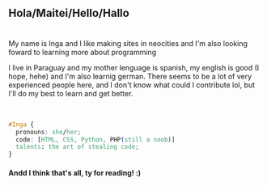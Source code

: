 <h2 color: #FFE8D8;>Hola/Maitei/Hello/Hallo</h2> 
 <img src="https://adriansblinkiecollection.neocities.org/dividers/rainbowchangedivider.gif" width=1000 height=7>
 <p> My name is Inga and I like making sites in neocities and I'm also looking foward to learning more about programming </p>
 <p>I live in Paraguay and my mother lenguage is spanish, my english is good (I hope, hehe) and I'm also learnig german. There seems to be a lot of very experienced people here, and I don't know what could I contribute lol, but I'll do my best to learn and get better. </p>

<!---
dang it why cant i color the text im so mad
 --->
<img src="https://blinkies.neocities.org/b/display/0150-alligator.gif" width=100 height=15> <img src="https://adriansblinkiecollection.neocities.org/k18.gif" width=100 height=15>


```css
#Inga {
  pronouns: she/her;
  code: [HTML, CSS, Python, PHP(still a noob)]
  talents: the art of stealing code;
}
```
<footer>
<h4>Andd I think that's all, ty for reading! :) </h4>
</footer>
